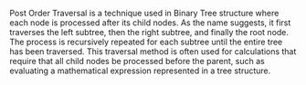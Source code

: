 Post Order Traversal is a technique used in Binary Tree structure where each node is processed after its child nodes. As the name suggests, it first traverses the left subtree, then the right subtree, and finally the root node. The process is recursively repeated for each subtree until the entire tree has been traversed. This traversal method is often used for calculations that require that all child nodes be processed before the parent, such as evaluating a mathematical expression represented in a tree structure.